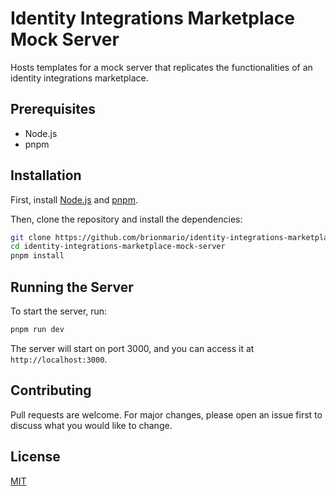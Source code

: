 # Identity Integrations Marketplace Mock Server

Hosts templates for a mock server that replicates the functionalities of an identity integrations marketplace.

## Prerequisites

- Node.js
- pnpm

## Installation

First, install [Node.js](https://nodejs.org/) and [pnpm](https://pnpm.io/).

Then, clone the repository and install the dependencies:

```bash
git clone https://github.com/brionmario/identity-integrations-marketplace-mock-server.git
cd identity-integrations-marketplace-mock-server
pnpm install
```

## Running the Server

To start the server, run:

```bash
pnpm run dev
```

The server will start on port 3000, and you can access it at `http://localhost:3000`.

## Contributing

Pull requests are welcome. For major changes, please open an issue first to discuss what you would like to change.

## License

[MIT](https://choosealicense.com/licenses/mit/)
